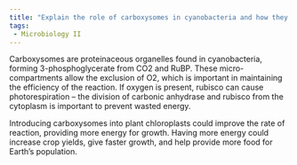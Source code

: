 ```yaml
---
title: "Explain the role of carboxysomes in cyanobacteria and how they enhance CO2 fixation efficiency. How could introducing carboxysomes to plant chloroplasts potentially improve crop yields? "
tags:
 - Microbiology II
---
```

Carboxysomes are proteinaceous organelles found in cyanobacteria, forming 3-phosphoglycerate from CO2 and RuBP. These micro-compartments allow the exclusion of O2, which is important in maintaining the efficiency of the reaction. If oxygen is present, rubisco can cause photorespiration – the division of carbonic anhydrase and rubisco from the cytoplasm is important to prevent wasted energy.  

Introducing carboxysomes into plant chloroplasts could improve the rate of reaction, providing more energy for growth. Having more energy could increase crop yields, give faster growth, and help provide more food for Earth’s population.  
